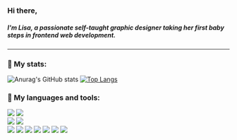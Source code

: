### Hi there,
##### I'm Lisa, a passionate self-taught graphic designer taking her first baby steps in frontend web development.
---

### :rabbit2: My stats:
![Anurag's GitHub stats](https://github-readme-stats.vercel.app/api?username=CandidDeer&show_icons=true&theme=dracula&hide_border=true)
[![Top Langs](https://github-readme-stats.vercel.app/api/top-langs/?username=CandidDeer&theme=dracula&hide_border=true)](https://github.com/anuraghazra/github-readme-stats)

### :rabbit2: My languages and tools:
<div>
<img src="https://img.shields.io/badge/-HTML5-79dafa?logo=HTML5&logoColor=282a36&style=flat&labelColor=f8f8f2" />
<img src="https://img.shields.io/badge/-CSS3-79dafa?logo=CSS3&logoColor=282a36&style=flat&labelColor=f8f8f2" />
</div>

<div>
<img src="https://img.shields.io/badge/-Sublime%20Text-79dafa?logo=Sublime-Text&logoColor=282a36&style=flat&labelColor=f8f8f2" />
<img src="https://img.shields.io/badge/-VS%20Code-79dafa?logo=Visual-Studio-Code&logoColor=282a36&style=flat&labelColor=f8f8f2" />
</div>

<div>
<img src="https://img.shields.io/badge/-Adobe%20Illustrator-79dafa?logo=Adobe-Illustrator&logoColor=282a36&style=flat&labelColor=f8f8f2" />
<img src="https://img.shields.io/badge/-Adobe%20Photoshop-79dafa?logo=Adobe-Photoshop&logoColor=282a36&style=flat&labelColor=f8f8f2" />
<img src="https://img.shields.io/badge/-Adobe%20InDesign-79dafa?logo=Adobe-Indesign&logoColor=282a36&style=flat&labelColor=f8f8f2" />
<img src="https://img.shields.io/badge/-Adobe%20XD-79dafa?logo=Adobe-XD&logoColor=282a36&style=flat&labelColor=f8f8f2" />
<img src="https://img.shields.io/badge/-Affinity%20Photo-79dafa?logo=Affinity-Photo&logoColor=282a36&style=flat&labelColor=f8f8f2" />
<img src="https://img.shields.io/badge/-Affinity%20Designer-79dafa?logo=Affinity-Designer&logoColor=282a36&style=flat&labelColor=f8f8f2" />
<img src="https://img.shields.io/badge/-Affinity%20Publisher-79dafa?logo=Affinity-Publisher&logoColor=282a36&style=flat&labelColor=f8f8f2" />
</div>

<!---
Dracula theme:
title_color: "ff6e96",
icon_color: "79dafa",
text_color: "f8f8f2",
bg_color: "282a36"
--->

